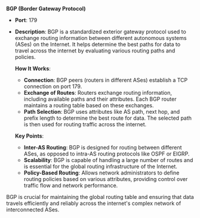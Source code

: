 **BGP (Border Gateway Protocol)**  
- **Port**: 179  
- **Description**: BGP is a standardized exterior gateway protocol used to exchange routing information between different autonomous systems (ASes) on the Internet. It helps determine the best paths for data to travel across the internet by evaluating various routing paths and policies.

   **How It Works**:
   - **Connection**: BGP peers (routers in different ASes) establish a TCP connection on port 179.
   - **Exchange of Routes**: Routers exchange routing information, including available paths and their attributes. Each BGP router maintains a routing table based on these exchanges.
   - **Path Selection**: BGP uses attributes like AS path, next hop, and prefix length to determine the best route for data. The selected path is then used for routing traffic across the internet.

   **Key Points**:
   - **Inter-AS Routing**: BGP is designed for routing between different ASes, as opposed to intra-AS routing protocols like OSPF or EIGRP.
   - **Scalability**: BGP is capable of handling a large number of routes and is essential for the global routing infrastructure of the Internet.
   - **Policy-Based Routing**: Allows network administrators to define routing policies based on various attributes, providing control over traffic flow and network performance.

BGP is crucial for maintaining the global routing table and ensuring that data travels efficiently and reliably across the internet's complex network of interconnected ASes.
